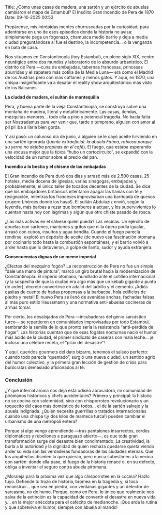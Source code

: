 Title: ¿Cómo unas casas de madera, una sartén y un ejército de abuelas cambiaron el mapa de Estambul? El Insólito Gran Incendio de Pera de 1870
Date: 09-10-2025 00:53

Prepárense, mis intrépidas mentes churruscadas por la curiosidad, para adentrarse en uno de esos episodios donde la historia no avisa: simplemente pega un fogonazo, chamusca medio barrio y deja a media ciudad preguntándose si fue el destino, la incompetencia… o la venganza en bata de casa. 

Nos situamos en Constantinopla (hoy Estambul), en pleno siglo XIX, centro neurálgico entre dos mundos y laboratorio de lo absurdo urbanístico. El distrito de Pera —cuna de embajadas, tabernas francesas, princesas aburridas y el zapatero más cotilla de la Media Luna— era como el Madrid de los Austrias pero con más caftanes y menos gatos. Y aquí, en 1870, una chispa insignificante va a desatar el reality show arquitectónico más visto de los Balcanes.

**La ciudad de madera, el sultán de mantequilla**

Pera, y buena parte de la vieja Constantinopla, se construyó sobre una montaña de madera, literal y metafóricamente. Las casas, tiendas, mezquitas menores… todo olía a pino y potencial tragedia. No hacía falta ser Nostradamus para ver venir que, tarde o temprano, alguien con amor al pil pil iba a liarla bien gorda. 

Y así pasó: un caluroso día de junio, a alguien se le cayó aceite hirviendo en una sartén ignorada (*fuente extraoficial: la abuela Fatma, rabiosa porque su yerno no dejaba propinas en el café*). El fuego, que estaba esperando una excusa mejor que la típica “hubo un cortocircuito”, se expandió con la velocidad de un rumor sobre el precio del pan.

**Incendio a lo bestia y el chisme de las embajadas**

El Gran Incendio de Pera duró dos días y arrasó más de 2.500 casas, 25 hoteles, media docena de iglesias, varias sinagogas, embajadas y, probablemente, el único taller de tocados decentes de la ciudad. Se dice que los embajadores británicos intentaron apagar las llamas con té y resignación, mientras los franceses improvisaban una barricada de quesos gruyere (¡héroes donde los haya!). El sultán Abdulaziz envió, según la leyenda, más barbas a rezar que bomberos a actuar, y los supervivientes lo cuentan hasta hoy con lágrimas y algún que otro chiste pasado de rosca.

¿Las más activas en el sálvese quien pueda? Las vecinas. Un ejército de abuelas con sartenes, mantones y gritos que ni la ópera podía igualar, arrasó con cubos, insultos y agua bendita. Cuando el fuego parecía rendirse, explotó un depósito de aceite (de nuevo esa fascinación otomana por cocinarlo todo hasta la combustión espontánea), y el barrio volvió a arder hasta que lo detuvieron, a golpe de llanto, sudor y ayuda extranjera.

**Consecuencias dignas de un meme imperial**

¿Efectos del mezquino fogón? La reconstrucción de Pera no fue un simple “dale una mano de pintura”; marcó un giro brutal hacia la modernización de Constantinopla. El imperio otomano, humillado ante el cotilleo internacional (y la sospecha de que la ciudad era algo más que un kebab gigante a punto de arder), decretó convertirse en adalid del ladrillo y el cemento. ¡Adiós casitas de cuento de hadas propensas a la barbacoa, hola edificios de piedra y metal! El nuevo Pera se llenó de avenidas anchas, fachadas falsas al más puro estilo Haussmann y una normativa anti-abuelas cocineras de armas tomar.

Por cierto, los desalojados de Pera —incubadoras del genio sarcástico turco— se repartieron en comunidades improvisadas por todo Estambul, sembrando la semilla de lo que pronto sería la resistencia “anti-pérdida de hogar”. Las historias cuentan que de esas fogatas nocturnas nació el humor más ácido de la ciudad, el primer sindicato de caseras con mala leche… ¡e incluso una célebre receta, el “pilav del desastre”!

Y aquí, queridos gourmets del dato bizarro, tenemos el salseo perfecto: cuando todo parecía “quemado”, surgió una nueva ciudad, un sentido agrio del humor colectivo, y la primera gran lección de gestión de crisis para burócratas demasiado aficionados al té.

### Conclusión
¿Y qué infernal aroma nos deja esta odisea abrasadora, mi comunidad de pirómanos históricos y chefs accidentales? Primero y principal: la historia no se cocina con solemnidad, sino con chisporroteo revolucionario y un toquecito del caos más doméstico de todos… el de la sartén salvaje y la abuela indignada. ¿Quién necesita guerrillas o tratados internacionales cuando una chispa (¡y dos kilos de manteca turca!) pueden cambiar el urbanismo de una metrópoli entera?

Porque si algo vengo aprendiendo —tras pantalones insurrectos, cerdos diplomáticos y rebeliones a paraguazo abierto—, es que toda gran transformación surge del desastre bien condimentado. La creatividad, la burla a la autoridad y la dignidad de quien rechaza quedarse quieta viendo arder su vida son las verdaderas fundadoras de las ciudades eternas. Que los arquitectos diseñen lo que quieran, pero nunca subestimen a la vecina con sartén: donde ella pase, el fuego de la historia renace o, en su defecto, obliga a inventar el seguro contra abuela pirómana.

¿Moraleja para la próxima vez que algo chisporrotee en la cocina? Hazlo tuyo. Defiende tu trozo de historia, bromea en la tragedia y, si toca reconstruir… que sea en piedra, con ventanas gigantes y un detector de sarcasmo, no de humo. Porque, como en Pera, lo único que realmente nos salva de la extinción es la capacidad de convertir el desastre en nueva vida y… en la mejor anécdota para el cafecito de medianoche. ¡Que arda la rutina y que sobreviva el humor, siempre con abuela al mando!